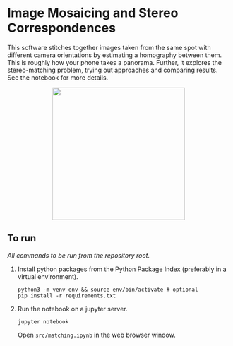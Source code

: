 # Image Mosaicing and Stereo Correspondences

This software stitches together images taken from the same spot with different camera orientations by estimating a homography between them. This is roughly how your phone takes a panorama. Further, it explores the stereo-matching problem, trying out approaches and comparing results. See the notebook for more details.

<p align="center">
<img src="https://user-images.githubusercontent.com/43912285/120064582-8556a500-c08a-11eb-94ab-ea78692f9f3a.png" width=300/>
</p>

## To run
*All commands to be run from the repository root.*  

1. Install python packages from the Python Package Index (preferably in a virtual environment).
   ```(shell)
   python3 -m venv env && source env/bin/activate # optional
   pip install -r requirements.txt
   ```
2. Run the notebook on a jupyter server.
   ```(shell)
   jupyter notebook
   ```
   Open `src/matching.ipynb` in the web browser window.

